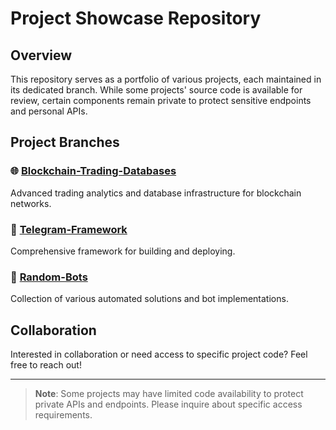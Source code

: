 # Project Showcase Repository

## Overview
This repository serves as a portfolio of various projects, each maintained in its dedicated branch. While some projects' source code is available for review, certain components remain private to protect sensitive endpoints and personal APIs.

## Project Branches

### 🌐 [Blockchain-Trading-Databases](../../tree/Blockchain-Trading-Databases)
Advanced trading analytics and database infrastructure for blockchain networks.

### 🤖 [Telegram-Framework](../../tree/Telegram-Framework)
Comprehensive framework for building and deploying.

### 🔧 [Random-Bots](../../tree/Random-Bots)
Collection of various automated solutions and bot implementations.

## Collaboration
Interested in collaboration or need access to specific project code? Feel free to reach out!

---

> **Note**: Some projects may have limited code availability to protect private APIs and endpoints. Please inquire about specific access requirements.
